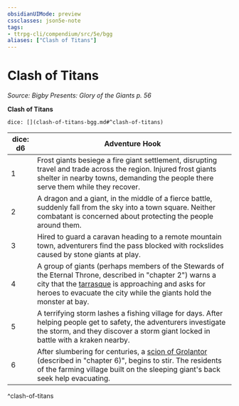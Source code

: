 ```yaml
---
obsidianUIMode: preview
cssclasses: json5e-note
tags:
- ttrpg-cli/compendium/src/5e/bgg
aliases: ["Clash of Titans"]
---
```

# Clash of Titans
*Source: Bigby Presents: Glory of the Giants p. 56* 

**Clash of Titans**

`dice: [](clash-of-titans-bgg.md#^clash-of-titans)`

| dice: d6 | Adventure Hook |
|----------|----------------|
| 1 | Frost giants besiege a fire giant settlement, disrupting travel and trade across the region. Injured frost giants shelter in nearby towns, demanding the people there serve them while they recover. |
| 2 | A dragon and a giant, in the middle of a fierce battle, suddenly fall from the sky into a town square. Neither combatant is concerned about protecting the people around them. |
| 3 | Hired to guard a caravan heading to a remote mountain town, adventurers find the pass blocked with rockslides caused by stone giants at play. |
| 4 | A group of giants (perhaps members of the Stewards of the Eternal Throne, described in "chapter 2") warns a city that the [tarrasque](2-Mechanics/CLI/bestiary/monstrosity/tarrasque-xmm.md) is approaching and asks for heroes to evacuate the city while the giants hold the monster at bay. |
| 5 | A terrifying storm lashes a fishing village for days. After helping people get to safety, the adventurers investigate the storm, and they discover a storm giant locked in battle with a kraken nearby. |
| 6 | After slumbering for centuries, a [scion of Grolantor](2-Mechanics/CLI/bestiary/giant/scion-of-grolantor-bgg.md) (described in "chapter 6)", begins to stir. The residents of the farming village built on the sleeping giant's back seek help evacuating. |
^clash-of-titans
